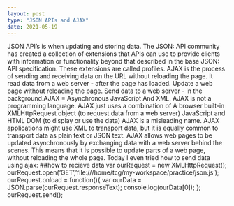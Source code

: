 ```yaml
---
layout: post
type: "JSON APIs and AJAX"
date: 2021-05-19
---
```


JSON API’s is when updating and storing data. The JSON: API community has created a collection of extensions that APIs can use to provide clients with information or functionality beyond that described in the base JSON: API specification. These extensions are called profiles.
AJAX is the process of sending and receiving data on the URL without reloading the page. It read data from a web server - after the page has loaded. Update a web page without reloading the page. Send data to a web server - in the background.AJAX = Asynchronous JavaScript And XML. AJAX is not a programming language. AJAX just uses a combination of A browser built-in XMLHttpRequest object (to request data from a web server) JavaScript and HTML DOM (to display or use the data) AJAX is a misleading name. AJAX applications might use XML to transport data, but it is equally common to transport data as plain text or JSON text. AJAX allows web pages to be updated asynchronously by exchanging data with a web server behind the scenes. This means that it is possible to update parts of a web page, without reloading the whole page.
Today I even tried how to send data using ajax: ##how to recieve data
var ourRequest = new XMLHttpRequest(); ourRequest.open(‘GET’,’file:///home/tcg/my-workspace/practice/json.js’); ourRequest.onload = function(){ var ourData = JSON.parse(ourRequest.responseText); console.log(ourData[0]); }; ourRequest.send();